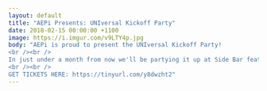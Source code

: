 ```yaml
---
layout: default
title: "AEPi Presents: UNIversal Kickoff Party"
date: 2018-02-15 00:00:00 +1100
image: https://i.imgur.com/v9LTY4p.jpg
body: "AEPi is proud to present the UNIversal Kickoff Party!
<br /><br />
In just under a month from now we'll be partying it up at Side Bar featuring DJ James Ryan. Snatch up some early bird tickets quickly while they're still up for grabs and we hope to see you there for an evening of cheap drinks, good vibes and banger tunes.
<br /><br />
GET TICKETS HERE: https://tinyurl.com/y8dwzht2"
---
```

